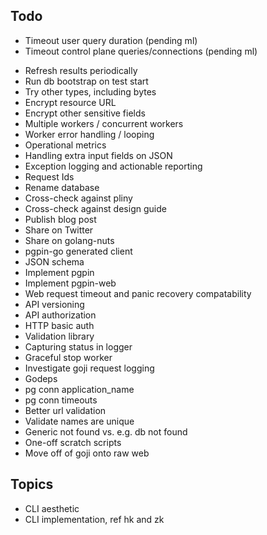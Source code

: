 ## Todo

- Timeout user query duration (pending ml)
- Timeout control plane queries/connections (pending ml)
* Refresh results periodically
* Run db bootstrap on test start
* Try other types, including bytes
* Encrypt resource URL
* Encrypt other sensitive fields
* Multiple workers / concurrent workers
* Worker error handling / looping
* Operational metrics
* Handling extra input fields on JSON
* Exception logging and actionable reporting
* Request Ids
* Rename database
* Cross-check against pliny
* Cross-check against design guide
* Publish blog post
* Share on Twitter
* Share on golang-nuts
* pgpin-go generated client
* JSON schema
* Implement pgpin
* Implement pgpin-web
* Web request timeout and panic recovery compatability
* API versioning
* API authorization
* HTTP basic auth
* Validation library
* Capturing status in logger
* Graceful stop worker
* Investigate goji request logging
* Godeps 
* pg conn application_name
* pg conn timeouts
* Better url validation
* Validate names are unique
* Generic not found vs. e.g. db not found
* One-off scratch scripts
* Move off of goji onto raw web

## Topics

* CLI aesthetic
* CLI implementation, ref hk and zk
